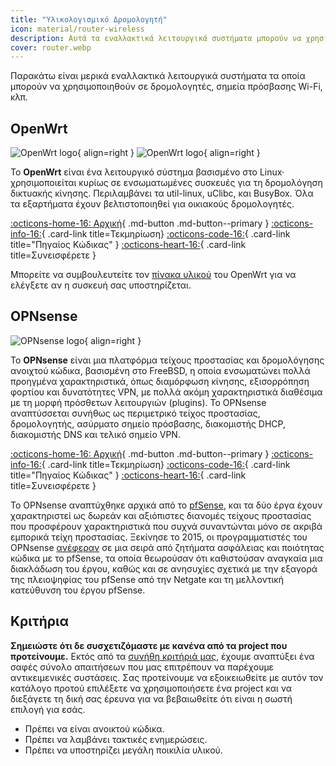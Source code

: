 ```yaml
---
title: "Υλικολογισμικό Δρομολογητή"
icon: material/router-wireless
description: Αυτά τα εναλλακτικά λειτουργικά συστήματα μπορούν να χρησιμοποιηθούν για την ασφάλεια του δρομολογητή ή του σημείου πρόσβασης Wi-Fi.
cover: router.webp
---
```


Παρακάτω είναι μερικά εναλλακτικά λειτουργικά συστήματα τα οποία μπορούν να χρησιμοποιηθούν σε δρομολογητές, σημεία πρόσβασης Wi-Fi, κλπ.

## OpenWrt

<div class="admonition recommendation" markdown>

![OpenWrt logo](assets/img/router/openwrt.svg#only-light){ align=right }
![OpenWrt logo](assets/img/router/openwrt-dark.svg#only-dark){ align=right }

Το **OpenWrt** είναι ένα λειτουργικό σύστημα βασισμένο στο Linux· χρησιμοποιείται κυρίως σε ενσωματωμένες συσκευές για τη δρομολόγηση δικτυακής κίνησης. Περιλαμβάνει τα util-linux, uClibc, και BusyBox. Όλα τα εξαρτήματα έχουν βελτιστοποιηθεί για οικιακούς δρομολογητές.

[:octicons-home-16: Αρχική](https://openwrt.org){ .md-button .md-button--primary }
[:octicons-info-16:](https://openwrt.org/docs/start){ .card-link title=Τεκμηρίωση}
[:octicons-code-16:](https://github.com/openwrt/openwrt){ .card-link title="Πηγαίος Κώδικας" }
[:octicons-heart-16:](https://openwrt.org/donate){ .card-link title=Συνεισφέρετε }

</details>

</div>

Μπορείτε να συμβουλευτείτε τον [πίνακα υλικού](https://openwrt.org/toh/start) του OpenWrt για να ελέγξετε αν η συσκευή σας υποστηρίζεται.

## OPNsense

<div class="admonition recommendation" markdown>

![OPNsense logo](assets/img/router/opnsense.svg){ align=right }

Το **OPNsense** είναι μια πλατφόρμα τείχους προστασίας και δρομολόγησης ανοιχτού κώδικα, βασισμένη στο FreeBSD, η οποία ενσωματώνει πολλά προηγμένα χαρακτηριστικά, όπως διαμόρφωση κίνησης, εξισορρόπηση φορτίου και δυνατότητες VPN, με πολλά ακόμη χαρακτηριστικά διαθέσιμα με τη μορφή πρόσθετων λειτουργιών (plugins). Το OPNsense αναπτύσσεται συνήθως ως περιμετρικό τείχος προστασίας, δρομολογητής, ασύρματο σημείο πρόσβασης, διακομιστής DHCP, διακομιστής DNS και τελικό σημείο VPN.

[:octicons-home-16: Αρχική](https://opnsense.org){ .md-button .md-button--primary }
[:octicons-info-16:](https://docs.opnsense.org/index.html){ .card-link title=Τεκμηρίωση}
[:octicons-code-16:](https://github.com/opnsense){ .card-link title="Πηγαίος Κώδικας" }
[:octicons-heart-16:](https://opnsense.org/donate){ .card-link title=Συνεισφέρετε }

</details>

</div>

Το OPNsense αναπτύχθηκε αρχικά από το [pfSense](https://en.wikipedia.org/wiki/PfSense), και τα δύο έργα έχουν χαρακτηριστεί ως δωρεάν και αξιόπιστες διανομές τείχους προστασίας που προσφέρουν χαρακτηριστικά που συχνά συναντώνται μόνο σε ακριβά εμπορικά τείχη προστασίας. Ξεκίνησε το 2015, οι προγραμματιστές του OPNsense [ανέφεραν](https://docs.opnsense.org/history/thefork.html) σε μια σειρά από ζητήματα ασφάλειας και ποιότητας κώδικα με το pfSense, τα οποία θεωρούσαν ότι καθιστούσαν αναγκαία μια διακλάδωση του έργου, καθώς και σε ανησυχίες σχετικά με την εξαγορά της πλειοψηφίας του pfSense από την Netgate και τη μελλοντική κατεύθυνση του έργου pfSense.

## Κριτήρια

**Σημειώστε ότι δε συσχετιζόμαστε με κανένα από τα project που προτείνουμε.** Εκτός από τα [συνήθη κριτήριά μας](about/criteria.md), έχουμε αναπτύξει ένα σαφές σύνολο απαιτήσεων που μας επιτρέπουν να παρέχουμε αντικειμενικές συστάσεις. Σας προτείνουμε να εξοικειωθείτε με αυτόν τον κατάλογο προτού επιλέξετε να χρησιμοποιήσετε ένα project και να διεξάγετε τη δική σας έρευνα για να βεβαιωθείτε ότι είναι η σωστή επιλογή για εσάς.

- Πρέπει να είναι ανοικτού κώδικα.
- Πρέπει να λαμβάνει τακτικές ενημερώσεις.
- Πρέπει να υποστηρίζει μεγάλη ποικιλία υλικού.
